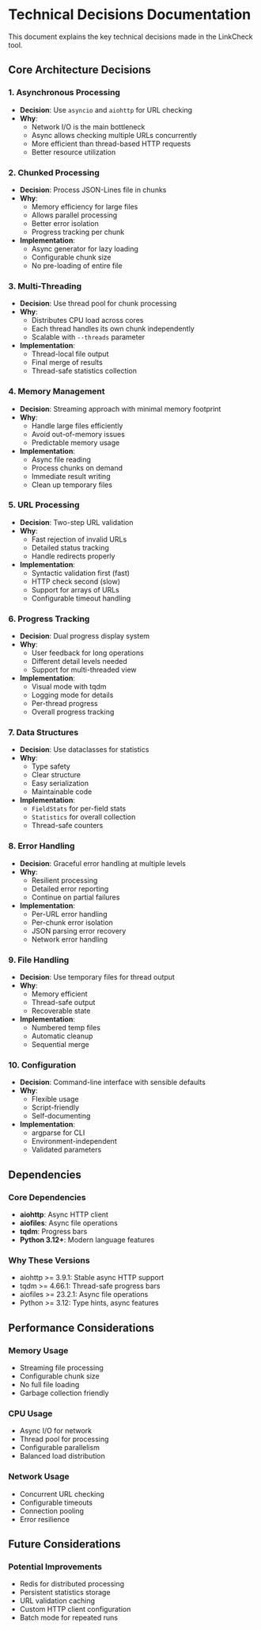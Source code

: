 # Technical Decisions Documentation

This document explains the key technical decisions made in the LinkCheck tool.

## Core Architecture Decisions

### 1. Asynchronous Processing
- **Decision**: Use `asyncio` and `aiohttp` for URL checking
- **Why**: 
  - Network I/O is the main bottleneck
  - Async allows checking multiple URLs concurrently
  - More efficient than thread-based HTTP requests
  - Better resource utilization

### 2. Chunked Processing
- **Decision**: Process JSON-Lines file in chunks
- **Why**:
  - Memory efficiency for large files
  - Allows parallel processing
  - Better error isolation
  - Progress tracking per chunk
- **Implementation**: 
  - Async generator for lazy loading
  - Configurable chunk size
  - No pre-loading of entire file

### 3. Multi-Threading
- **Decision**: Use thread pool for chunk processing
- **Why**:
  - Distributes CPU load across cores
  - Each thread handles its own chunk independently
  - Scalable with `--threads` parameter
- **Implementation**:
  - Thread-local file output
  - Final merge of results
  - Thread-safe statistics collection

### 4. Memory Management
- **Decision**: Streaming approach with minimal memory footprint
- **Why**:
  - Handle large files efficiently
  - Avoid out-of-memory issues
  - Predictable memory usage
- **Implementation**:
  - Async file reading
  - Process chunks on demand
  - Immediate result writing
  - Clean up temporary files

### 5. URL Processing
- **Decision**: Two-step URL validation
- **Why**:
  - Fast rejection of invalid URLs
  - Detailed status tracking
  - Handle redirects properly
- **Implementation**:
  - Syntactic validation first (fast)
  - HTTP check second (slow)
  - Support for arrays of URLs
  - Configurable timeout handling

### 6. Progress Tracking
- **Decision**: Dual progress display system
- **Why**:
  - User feedback for long operations
  - Different detail levels needed
  - Support for multi-threaded view
- **Implementation**:
  - Visual mode with tqdm
  - Logging mode for details
  - Per-thread progress
  - Overall progress tracking

### 7. Data Structures
- **Decision**: Use dataclasses for statistics
- **Why**:
  - Type safety
  - Clear structure
  - Easy serialization
  - Maintainable code
- **Implementation**:
  - `FieldStats` for per-field stats
  - `Statistics` for overall collection
  - Thread-safe counters

### 8. Error Handling
- **Decision**: Graceful error handling at multiple levels
- **Why**:
  - Resilient processing
  - Detailed error reporting
  - Continue on partial failures
- **Implementation**:
  - Per-URL error handling
  - Per-chunk error isolation
  - JSON parsing error recovery
  - Network error handling

### 9. File Handling
- **Decision**: Use temporary files for thread output
- **Why**:
  - Memory efficient
  - Thread-safe output
  - Recoverable state
- **Implementation**:
  - Numbered temp files
  - Automatic cleanup
  - Sequential merge

### 10. Configuration
- **Decision**: Command-line interface with sensible defaults
- **Why**:
  - Flexible usage
  - Script-friendly
  - Self-documenting
- **Implementation**:
  - argparse for CLI
  - Environment-independent
  - Validated parameters

## Dependencies

### Core Dependencies
- **aiohttp**: Async HTTP client
- **aiofiles**: Async file operations
- **tqdm**: Progress bars
- **Python 3.12+**: Modern language features

### Why These Versions
- aiohttp >= 3.9.1: Stable async HTTP support
- tqdm >= 4.66.1: Thread-safe progress bars
- aiofiles >= 23.2.1: Async file operations
- Python >= 3.12: Type hints, async features

## Performance Considerations

### Memory Usage
- Streaming file processing
- Configurable chunk size
- No full file loading
- Garbage collection friendly

### CPU Usage
- Async I/O for network
- Thread pool for processing
- Configurable parallelism
- Balanced load distribution

### Network Usage
- Concurrent URL checking
- Configurable timeouts
- Connection pooling
- Error resilience

## Future Considerations

### Potential Improvements
- Redis for distributed processing
- Persistent statistics storage
- URL validation caching
- Custom HTTP client configuration
- Batch mode for repeated runs 
